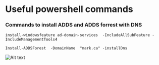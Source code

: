 # Useful powershell commands

### Commands to install ADDS and ADDS forrest with DNS
```
install-windowsfeature ad-domain-services  -IncludeAllSubFeature -IncludeManagementTools4
```
```
Install-ADDSForest  -DomainName  "mark.ca" -installDns
```
![Alt text](C:\Users\mrkmr\Documents\GitHub\Network-Design-Configuration\topology.png)
